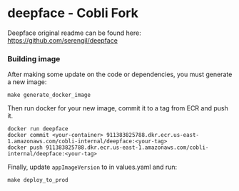 # deepface - Cobli Fork
Deepface original readme can be found here: https://github.com/serengil/deepface

### Building image
After making some update on the code or dependencies, you must generate a new image:
```
make generate_docker_image
```

Then run docker for your new image, commit it to a tag from ECR and push it.
```
docker run deepface
docker commit <your-container> 911383825788.dkr.ecr.us-east-1.amazonaws.com/cobli-internal/deepface:<your-tag>
docker push 911383825788.dkr.ecr.us-east-1.amazonaws.com/cobli-internal/deepface:<your-tag>
```

Finally, update `appImageVersion` to <your-tag> in values.yaml and run:
```
make deploy_to_prod
```
